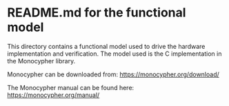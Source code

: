 # README.md for the functional model
This directory contains a functional model used to drive the
hardware implementation and verification. The model used
is the C implementation in the Monocypher library.

Monocypher can be downloaded from:
https://monocypher.org/download/

The Monocypher manual can be found here:
https://monocypher.org/manual/
